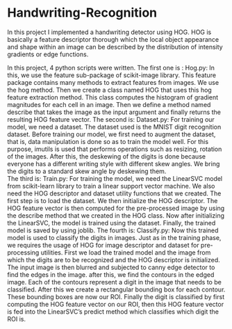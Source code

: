 # Handwriting-Recognition

In this project I implemented a handwriting detector using HOG. HOG is basically a feature descriptor thorough which the local object appearance and shape within an image can be described by the distribution of intensity gradients or edge functions.
 
In this project, 4 python scripts were written. The first one is :
Hog.py:
In this, we use the feature sub-package of scikit-image library. This feature package contains many methods to extract features from images. We use the hog method. Then we create a class named HOG that uses this hog feature extraction method. This class computes the histogram of gradient magnitudes for each cell in an image. Then we define a method named describe that takes the image as the input argument and finally returns the resulting HOG feature vector. 
The second is:
Dataset.py:
For training our model, we need a dataset. The dataset used is the MNIST digit recognition dataset. Before training our model, we first need to augment the dataset, that is, data manipulation is done so as to train the model well. For this purpose, imutils is used that performs operations such as resizing, rotation of the images. After this, the deskewing of the digits is done because everyone has a different writing style with different skew angles. We bring the digits to a standard skew angle by deskewing them.  
The third is:
Train.py:
For training the model, we need the LinearSVC model from scikit-learn library to train a linear support vector machine. We also need the HOG descriptor and dataset utility functions that we created. The first step is to load the dataset. We then initialize the HOG descriptor. The HOG feature vector is then computed for the pre-processed image by using the describe method that we created in the HOG class. Now after initializing the LinearSVC, the model is trained using the dataset. Finally, the trained model is saved by using joblib. 
The fourth is:
Classify.py:
Now this trained model is used to classify the digits in images. Just as in the training phase, we requires the usage of HOG for image descriptor and dataset for pre-processing utilities. First we load the trained model and the image from which the digits are to be recognized and the HOG descriptor is initialized. The input image is then blurred and subjected to canny edge detector to find the edges in the image. after this, we find the contours in the edged image. Each of the contours represent a digit in the image that needs to be classified.  After this we create a rectangular bounding box for each contour. These bounding boxes are now our ROI. Finally the digit is classified by first computing the HOG feature vector on our ROI, then this HOG feature vector is fed into the LinearSVC’s  predict method which classifies which digit the ROI is. 

